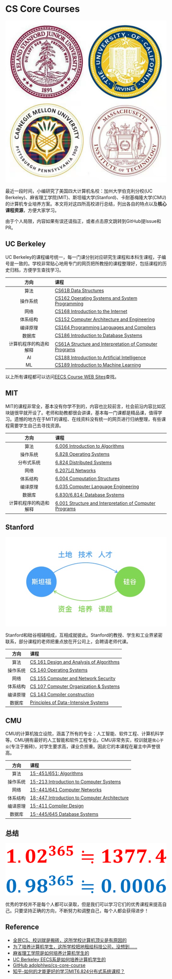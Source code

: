 # CS Core Courses
<img src="https://raw.githubusercontent.com/adolphlwq/osshub/master/oss/blog/2019/08/four_college.jpg" width="600px">

最近一段时间，小编研究了美国四大计算机名校：加州大学伯克利分校(UC Berkeley)、麻省理工学院(MIT)、斯坦福大学(Stanford)、卡耐基梅隆大学(CMU)的计算机专业培养方案。本文将对这四所高校进行总结，列出各自的特点以及**核心课程资源**，方便大家学习。

由于个人局限，内容如果有误还请指正，或者点击原文跳转到GitHub提Issue和PR。

## UC Berkeley
UC Berkeley的课程编号统一，每一门课分别对应研究生课程和本科生课程，子编号是一致的。学校非常贴心地用专门的网页把所教授的课程整理好，包括课程的历史归档，方便学生查找学习。

| 方向 | 课程 |
| :------: | :------ |
| 算法 | [CS61B Data Structures ](http://www-inst.eecs.berkeley.edu/~cs61b) |
| 操作系统 | [CS162 Operating Systems and System Programming](https://cs162.eecs.berkeley.edu/) |
| 网络 | [CS168 Introduction to the Internet](http://www-inst.eecs.berkeley.edu/~cs168) |
| 体系结构 | [CS152 Computer Architecture and Engineering](http://www-inst.eecs.berkeley.edu/~cs152) |
| 编译原理 | [CS164 Programming Languages and Compilers](http://www-inst.eecs.berkeley.edu/~cs164) |
| 数据库 | [CS186 Introduction to Database Systems](http://www-inst.eecs.berkeley.edu/~cs186) |
| 计算机程序的构造和解释 | [CS61A Structure and Interpretation of Computer Programs](https://cs61a.org/) |
| AI | [CS188 Introduction to Artificial Intelligence](http://www-inst.eecs.berkeley.edu/~cs188) |
| ML | [CS189 Introduction to Machine Learning](http://www-inst.eecs.berkeley.edu/~cs189) |

以上所有课程都可以访问[EECS Course WEB Sites](http://www-inst.eecs.berkeley.edu/classes-eecs.html)查找。

## MIT
MIT的课程非常全，基本没有你学不到的，内容也比较前言，社会前沿内容比如区块链很早就开设了。老师和助教都很会讲课，基本每一门课都是精品课，值得学习。遗憾的地方在于MIT的课程、在线资料没有统一的网页进行归纳整理，有些课程需要学生自己去寻找资源。

| 方向 | 课程 |
| :------: | :------ |
| 算法 | [6.006 Introduction to Algorithms](https://courses.csail.mit.edu/6.006/) |
| 操作系统 | [6.828 Operating Systems](https://pdos.csail.mit.edu/6.828/2019/) |
| 分布式系统 | [6.824 Distributed Systems](https://pdos.csail.mit.edu/6.824/) |
| 网络 | [6.207[J] Networks]() |
| 体系结构 | [6.004 Computation Structures](https://computationstructures.org/) |
| 编译原理 | [6.035 Computer Language Engineering](http://web.mit.edu/6.035/) |
| 数据库 | [6.830/6.814: Database Systems](http://db.csail.mit.edu/6.830/) |
| 计算机程序的构造和解释 | [6.001 Structure and Interpretation of Computer Programs](https://ocw.mit.edu/courses/electrical-engineering-and-computer-science/6-001-structure-and-interpretation-of-computer-programs-spring-2005/) |

## Stanford
![](https://raw.githubusercontent.com/adolphlwq/osshub/master/oss/blog/2019/08/stanford_01.jpeg)

Stanford和硅谷相辅相成，互相成就彼此。Stanford的教授、学生和工业界紧密联系，部分课程的老师把重点放在开公司上，会聘请老师代课。

| 方向 | 课程 |
| :------: | :------ |
| 算法 | [CS 161 Design and Analysis of Algorithms](http://web.stanford.edu/class/cs161/) |
| 操作系统 | [CS 140 Operating Systems](http://cs140.stanford.edu) |
| 网络 | [CS 155 Computer and Network Security](https://cs155.stanford.edu) |
| 体系结构 | [CS 107 Computer Organization & Systems](cs107.stanford.edu) |
| 编译原理 | [CS 143 Compiler construction](https://web.stanford.edu/class/cs143/) |
| 数据库 | [Principles of Data-Intensive Systems](http://web.stanford.edu/class/cs245/) |

## CMU
CMU的计算机独立设院，涵盖了所有的专业：人工智能、软件工程、计算机科学等。CMU拥有最好的人工智能和软件工程专业。CMU非常务实，校训就是`我心于业`(专注于搬砖)，对学生要求高，课业负担重。因此它的本课程在雇主中声誉很高。

| 方向 | 课程 |
| :------: | :------ |
| 算法 | [15-451/651: Algorithms](http://www.cs.cmu.edu/afs/cs/academic/class/15451-s18/www/) |
| 操作系统 | [15-213 Introduction to Computer Systems](http://www.cs.cmu.edu/~213/) |
| 网络 | [15-441/641 Computer Networks](https://computer-networks.github.io/sp19/) |
| 体系结构 | [18-447 Introduction to Computer Architecture]() |
| 编译原理 | [15-411 Compiler Design](https://www.cs.cmu.edu/~fp/courses/15411-f13/) |
| 数据库 | [15-445/645 Database Systems](https://15445.courses.cs.cmu.edu) |

## 总结
![](https://raw.githubusercontent.com/adolphlwq/osshub/master/oss/blog/2019/08/101_365.png)

优秀的学校并不是每个人都可以录取，但是我们可以学习它们的优秀课程来提高自己。只要坚持正确的方向，不断努力和调整自己，每个人都会获得进步！

## Reference
- [全民CS、校训就是搬砖，这所学校计算机顶尖是有原因的](https://mp.weixin.qq.com/s/Nm4doXPPDzJJS0RSU5YSkA)
- [为了培养计算机学生，这所学校把地租给科技公司，没想到......](https://mp.weixin.qq.com/s/deq-cT9139bJF7UGN4H8cA)
- [麻省理工学院是如何培养计算机学生的](https://mp.weixin.qq.com/s/eS-9OWZ1nWSPcrNd_GbuVA)
- [UC Berkeley EECS系是如何培养计算机学生的](https://mp.weixin.qq.com/s/P2tNxWQW8nIewvw_jHdhFQ)
- [GitHub adolphlwq/cs-core-course](https://github.com/adolphlwq/cs-core-course)
- [知乎-如何的才能更好的学习MIT6.824分布式系统课程？
](https://www.zhihu.com/question/29597104)